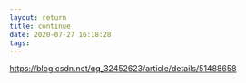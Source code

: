 ```yaml
---
layout: return
title: continue
date: 2020-07-27 16:18:28
tags:
---
```


https://blog.csdn.net/qq_32452623/article/details/51488658